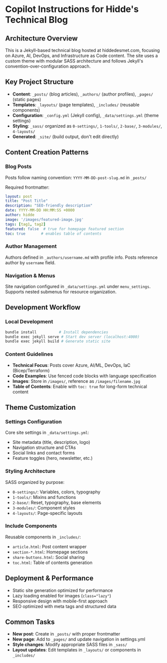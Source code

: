 # Copilot Instructions for Hidde's Technical Blog

## Architecture Overview
This is a Jekyll-based technical blog hosted at hiddedesmet.com, focusing on Azure, AI, DevOps, and Infrastructure as Code content. The site uses a custom theme with modular SASS architecture and follows Jekyll's convention-over-configuration approach.

## Key Project Structure
- **Content**: `_posts/` (blog articles), `_authors/` (author profiles), `_pages/` (static pages)
- **Templates**: `_layouts/` (page templates), `_includes/` (reusable components)  
- **Configuration**: `_config.yml` (Jekyll config), `_data/settings.yml` (theme settings)
- **Styling**: `_sass/` organized as `0-settings/`, `1-tools/`, `2-base/`, `3-modules/`, `4-layouts/`
- **Generated**: `_site/` (build output, don't edit directly)

## Content Creation Patterns

### Blog Posts
Posts follow naming convention: `YYYY-MM-DD-post-slug.md` in `_posts/`

Required frontmatter:
```yaml
layout: post
title: "Post Title"
description: "SEO-friendly description"
date: YYYY-MM-DD HH:MM:SS +0000
author: hidde
image: '/images/featured-image.jpg'
tags: [tag1, tag2]
featured: false  # true for homepage featured section
toc: true       # enables table of contents
```

### Author Management
Authors defined in `_authors/username.md` with profile info. Posts reference author by `username` field.

### Navigation & Menus
Site navigation configured in `_data/settings.yml` under `menu_settings`. Supports nested submenus for resource organization.

## Development Workflow

### Local Development
```bash
bundle install          # Install dependencies
bundle exec jekyll serve # Start dev server (localhost:4000)
bundle exec jekyll build # Generate static site
```

### Content Guidelines
- **Technical Focus**: Posts cover Azure, AI/ML, DevOps, IaC (Bicep/Terraform)
- **Code Examples**: Use fenced code blocks with language specification
- **Images**: Store in `/images/`, reference as `/images/filename.jpg`
- **Table of Contents**: Enable with `toc: true` for long-form technical content

## Theme Customization

### Settings Configuration
Core site settings in `_data/settings.yml`:
- Site metadata (title, description, logo)
- Navigation structure and CTAs
- Social links and contact forms
- Feature toggles (hero, newsletter, etc.)

### Styling Architecture
SASS organized by purpose:
- `0-settings/`: Variables, colors, typography
- `1-tools/`: Mixins and functions  
- `2-base/`: Reset, typography, base elements
- `3-modules/`: Component styles
- `4-layouts/`: Page-specific layouts

### Include Components
Reusable components in `_includes/`:
- `article.html`: Post content wrapper
- `section-*.html`: Homepage sections
- `share-buttons.html`: Social sharing
- `toc.html`: Table of contents generation

## Deployment & Performance
- Static site generation optimized for performance
- Lazy loading enabled for images (`class="lazy"`)
- Responsive design with mobile-first approach
- SEO optimized with meta tags and structured data

## Common Tasks
- **New post**: Create in `_posts/` with proper frontmatter
- **New page**: Add to `_pages/` and update navigation in settings.yml
- **Style changes**: Modify appropriate SASS files in `_sass/`
- **Layout updates**: Edit templates in `_layouts/` or components in `_includes/`
